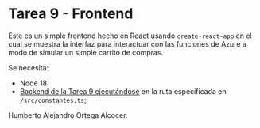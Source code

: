# Tarea 9 - Frontend

Este es un simple frontend hecho en React usando `create-react-app` en el cual
se muestra la interfaz para interactuar con las funciones de Azure a modo
de simular un simple carrito de compras.

Se necesita:

- Node 18
- [Backend de la Tarea 9 ejecutándose][url-backend] en la ruta especificada en `/src/constantes.ts`;

Humberto Alejandro Ortega Alcocer.

[url-backend]: https://github.com/humbertowoody/sistemas-distribuidos-escom/tree/main/tareas/tarea-9/backend

